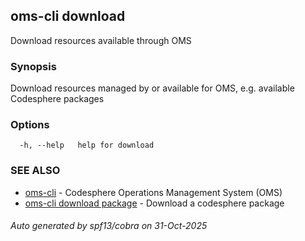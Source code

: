 ## oms-cli download

Download resources available through OMS

### Synopsis

Download resources managed by or available for OMS,
e.g. available Codesphere packages

### Options

```
  -h, --help   help for download
```

### SEE ALSO

* [oms-cli](oms-cli.md)	 - Codesphere Operations Management System (OMS)
* [oms-cli download package](oms-cli_download_package.md)	 - Download a codesphere package

###### Auto generated by spf13/cobra on 31-Oct-2025
